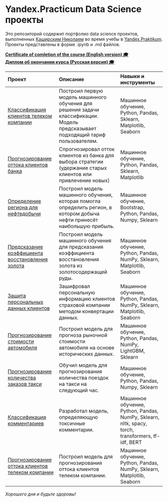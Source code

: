 # Yandex.Practicum Data Science проекты

Это репозиторий содержит портфолио data science проектов, выполненных [Каширским Николаем](https://github.com/Learningsome) во время учебы в [Yandex.Praktikum](https://practicum.yandex.ru/).  
Проекты представлены в форме .ipynb и .md файлов.

**[Certificate of comletion of the course (English version) 🎓](certificate_of_completion_ds_en.pdf)**   
**[Диплом об окончании курса (Русская версия) 🎓](certificate_of_completion_ds_ru.pdf)**
  
| Проект | Описание | Навыки и инструменты |
| :-------------------- | :--------------------- |:---------------------------|
| [Классификация клиентов телеком компании](1_telecom_company_clients_classification) | Построил первую модель машинного обучения для решения задачи классификации. Модель предсказывает подходящий тариф пользователям. | Машинное обучение, Python, Pandas, Sklearn, Matplotlib, Seaborn |
| [Прогнозирование оттока клиентов банка](2_user_churn_prediction) | Спрогнозировал отток клиентов из банка для выбора стратегии (удержание старых клиентов или привлечение новых) | Машинное обучение, Python, Pandas, Sklearn, Matplotlib |
| [Определение региона для нефтедобычи](3_finding_most_profitable_oil_production_region) | Построил модель машинного обучения, которая помогла определить регион, в котором добыча нефти принесёт наибольшую прибыль. | Машинное обучение, Bootstrap, Python, Pandas, Numpy, Sklearn |
| [Предсказание коэффициента восстановления золота](4_gold_recovery_ratio_prediction) | Построил модель машинного обучения для предсказания коэффициента восстановления золота из золотосодержащей руды. | Машинное обучение, Python, Pandas, NumPy, Sklearn, Matplotlib, Seaborn |
| [Защита персональных данных клиентов](5_personal_data_anonymization_model) | Зашифровал персональную информацию клиентов страховой компании методом конвертации данных. | Машинное обучение, Python, Pandas, NumPy, Sklearn, Matplotlib, Seaborn |
| [Прогнозирование стоимости автомобиля](6_car_value_prediction) | Построил модель для прогноза рыночной стоимости автомобиля на основе исторических данных. | Машинное обучение, Python, Pandas, NumPy, LightGBM, Sklearn |
| [Прогнозирование количества заказов такси](7_cab_orders_prediction) | Обучил модель для прогнозирования количества поездок на такси на следующий час. | Машинное обучение, Python, Pandas, Numpy, Sklearn |
| [Классификация комментариев](8_toxic_comments_classification) | Разработал модель, определяющую токсичные комментарии. | Машинное обучение, Python, Pandas, NumPy, Sklearn, nltk, spacy, torch, transformers, tf-idf, BERT |
| [Прогнозирование оттока клиентов телеком компании](9_prediction_of_customer_churn_for_a_telecom_company) | Построил модель для прогнозирования оттока клиентов телеком компании. | Машинное обучение, Python, Pandas, NumPy, Sklearn, Matplotlib, Seaborn |

*Хорошего дня и будьте здоровы!*
